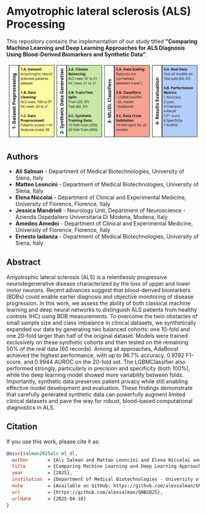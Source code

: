 Amyotrophic lateral sclerosis (ALS) Processing
==============================================

This repository contains the implementation of our study titled **"Comparing Machine Learning and Deep Learning Approaches for ALS Diagnosis Using Blood-Derived Biomarkers and Synthetic Data"**.

![Abstract](abstract.jpg)

## Authors

- **Ali Salman** - Department of Medical Biotechnologies, University of Siena, Italy
- **Matteo Leoncini** - Department of Medical Biotechnologies, University of Siena, Italy
- **Elena Niccolai** - Department of Clinical and Experimental Medicine, University of Florence, Florence, Italy
- **Jessica Mandrioli** - Neurology Unit, Department of Neuroscience - Azienda Ospedaliero Universitaria Di Modena, Modena, Italy
- **Amedeo Amedei** - Department of Clinical and Experimental Medicine, University of Florence, Florence, Italy
- **Ernesto Iadanza** - Department of Medical Biotechnologies, University of Siena, Italy

## Abstract

Amyotrophic lateral sclerosis (ALS) is a relentlessly progressive neurodegenerative disease characterized by the loss of upper and lower motor neurons. Recent advances suggest that blood-derived biomarkers (BDBs) could enable earlier diagnosis and objective monitoring of disease progression. In this work, we assess the ability of both classical machine learning and deep neural networks to distinguish ALS patients from healthy controls (HC) using BDB measurements. To overcome the twin obstacles of small sample size and class imbalance in clinical datasets, we synthetically expanded our data by generating two balanced cohorts: one 10-fold and one 20-fold larger than half of the original dataset. Models were trained exclusively on these synthetic cohorts and then tested on the remaining 50% of the real data (60 records). Among all approaches, AdaBoost achieved the highest performance, with up to 96.7% accuracy, 0.9792 F1-score, and 0.9944 AUROC on the 20-fold set. The LGBMClassifier also performed strongly, particularly in precision and specificity (both 100%), while the deep learning model showed more variability between folds. Importantly, synthetic data preserves patient privacy while still enabling effective model development and evaluation. These findings demonstrate that carefully generated synthetic data can powerfully augment limited clinical datasets and pave the way for robust, blood-based computational diagnostics in ALS.

## Citation

If you use this work, please cite it as:

```bibtex
@misc{salman2025als_ml_dl,
  author       = {Ali Salman and Matteo Leoncini and Elena Niccolai and Jessica Mandrioli and Amedeo Amedei and Ernesto Iadanza},
  title        = {Comparing Machine Learning and Deep Learning Approaches for ALS Diagnosis Using Blood-Derived Biomarkers and Synthetic Data},
  year         = {2025},
  institution  = {Department of Medical Biotechnologies - University of Siena, Siena, Italy},
  note         = {Available on GitHub: https://github.com/alexsalman/GNB2025},
  url          = {https://github.com/alexsalman/GNB2025},
  urldate      = {2025-04-18}
}

